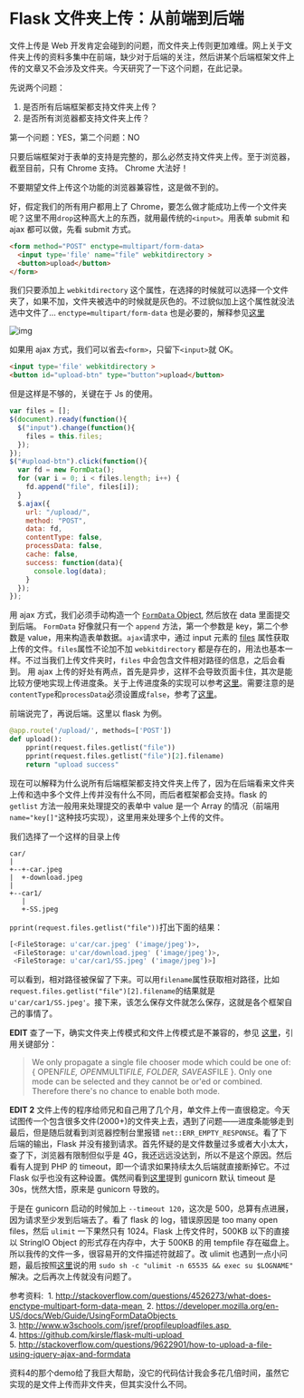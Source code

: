 # **Flask 文件夹上传：从前端到后端**

文件上传是 Web 开发肯定会碰到的问题，而文件夹上传则更加难缠。网上关于文件夹上传的资料多集中在前端，缺少对于后端的关注，然后讲某个后端框架文件上传的文章又不会涉及文件夹。今天研究了一下这个问题，在此记录。

先说两个问题：

1. 是否所有后端框架都支持文件夹上传？
2. 是否所有浏览器都支持文件夹上传？

第一个问题：YES，第二个问题：NO

只要后端框架对于表单的支持是完整的，那么必然支持文件夹上传。至于浏览器，截至目前，只有 Chrome 支持。 Chrome 大法好！

不要期望文件上传这个功能的浏览器兼容性，这是做不到的。

好，假定我们的所有用户都用上了 Chrome，要怎么做才能成功上传一个文件夹呢？这里不用`drop`这种高大上的东西，就用最传统的`<input>`。用表单 submit 和 ajax 都可以做，先看 submit 方式。

```html
<form method="POST" enctype=multipart/form-data>
  <input type='file' name="file" webkitdirectory >
  <button>upload</button>
</form>
```

我们只要添加上 `webkitdirectory` 这个属性，在选择的时候就可以选择一个文件夹了，如果不加，文件夹被选中的时候就是灰色的。不过貌似加上这个属性就没法选中文件了... `enctype=multipart/form-data` 也是必要的，解释参见[这里](http://stackoverflow.com/questions/4526273/what-does-enctype-multipart-form-data-mean)

![img](https://laike9m.com/media/content/BlogPost/images/dirup.png)

如果用 ajax 方式，我们可以省去`<form>`，只留下`<input>`就 OK。

```html
<input type='file' webkitdirectory >  
<button id="upload-btn" type="button">upload</button>  
```

但是这样是不够的，关键在于 Js 的使用。

```javascript
var files = [];
$(document).ready(function(){
  $("input").change(function(){
    files = this.files;
  });
});
$("#upload-btn").click(function(){
  var fd = new FormData();
  for (var i = 0; i < files.length; i++) {
    fd.append("file", files[i]);
  }
  $.ajax({
    url: "/upload/",
    method: "POST",
    data: fd,
    contentType: false,
    processData: false,
    cache: false,
    success: function(data){
      console.log(data);
    }
  });
});
```

用 ajax 方式，我们必须手动构造一个 [`FormData` Object](https://developer.mozilla.org/en-US/docs/Web/Guide/Using_FormData_Objects), 然后放在 data 里面提交到后端。 `FormData` 好像就只有一个 `append` 方法，第一个参数是 key，第二个参数是 value，用来构造表单数据。`ajax`请求中，通过 input 元素的 [files](http://www.w3schools.com/jsref/prop_fileupload_files.asp) 属性获取上传的文件。`files`属性不论加不加 `webkitdirectory` 都是存在的，用法也基本一样。不过当我们上传文件夹时，`files` 中会包含文件相对路径的信息，之后会看到。 
用 ajax 上传的好处有两点，首先是异步，这样不会导致页面卡住，其次是能比较方便地实现上传进度条。关于上传进度条的实现可以参考[这里](https://github.com/kirsle/flask-multi-upload)。需要注意的是`contentType`和`processData`必须设置成`false`，参考了[这里](http://stackoverflow.com/questions/9622901/how-to-upload-a-file-using-jquery-ajax-and-formdata)。

前端说完了，再说后端。这里以 flask 为例。

```python
@app.route('/upload/', methods=['POST'])
def upload():
    pprint(request.files.getlist("file"))
    pprint(request.files.getlist("file")[2].filename)
    return "upload success"
```

现在可以解释为什么说所有后端框架都支持文件夹上传了，因为在后端看来文件夹上传和选中多个文件上传并没有什么不同，而后者框架都会支持。flask 的 `getlist` 方法一般用来处理提交的表单中 value 是一个 Array 的情况（前端用`name="key[]"`这种技巧实现），这里用来处理多个上传的文件。

我们选择了一个这样的目录上传

```
car/
|
+--+-car.jpeg
|  +-download.jpeg
|
+--car1/
   |
   +-SS.jpeg
```

`pprint(request.files.getlist("file"))`打出下面的结果：

```python
[<FileStorage: u'car/car.jpeg' ('image/jpeg')>,
 <FileStorage: u'car/download.jpeg' ('image/jpeg')>,
 <FileStorage: u'car/car1/SS.jpeg' ('image/jpeg')>]
```

可以看到，相对路径被保留了下来。可以用`filename`属性获取相对路径，比如`request.files.getlist("file")[2].filename`的结果就是`u'car/car1/SS.jpeg'`。接下来，该怎么保存文件就怎么保存，这就是各个框架自己的事情了。

**EDIT** 
查了一下，确实文件夹上传模式和文件上传模式是不兼容的，参见 [这里](https://code.google.com/p/chromium/issues/detail?id=59818)，引用关键部分：

> We only propagate a single file chooser mode which could be one of: { OPEN*FILE, OPEN*MULTI*FILE, FOLDER, SAVEAS*FILE }. Only one mode can be selected and they cannot be or'ed or combined. Therefore there's no chance to enable both mode.

**EDIT 2** 
文件上传的程序给师兄和自己用了几个月，单文件上传一直很稳定。今天试图传一个包含很多文件(2000+)的文件夹上去，遇到了问题——进度条能够走到最后，但是随后就看到浏览器控制台里报错 `net::ERR_EMPTY_RESPONSE`。看了下后端的输出，Flask 并没有接到请求。首先怀疑的是文件数量过多或者大小太大，查了下，浏览器有限制但似乎是 4G，我还远远没达到，所以不是这个原因。然后看有人提到 PHP 的 timeout，即一个请求如果持续太久后端就直接断掉它。不过 Flask 似乎也没有这种设置。偶然间看到[这里](http://stackoverflow.com/questions/6816215/gunicorn-nginx-timeout-problem)提到 gunicorn 默认 timeout 是 30s，恍然大悟，原来是 gunicorn 导致的。

于是在 gunicorn 启动的时候加上 `--timeout 120`，这次是 500，总算有点进展，因为请求至少发到后端去了。看了 flask 的 log，错误原因是 too many open files，然后 `ulimit` 一下果然只有 1024。Flask 上传文件时，500KB 以下的直接以 StringIO Object 的形式存在内存中，大于 500KB 的用 tempfile 存在磁盘上。所以我传的文件一多，很容易开的文件描述符就超了。改 ulimit 也遇到一点小问题，最后按照[这里](http://stackoverflow.com/questions/17483723/command-not-found-when-using-sudo-ulimit)说的用 `sudo sh -c "ulimit -n 65535 && exec su $LOGNAME"` 解决。之后再次上传就没有问题了。

参考资料: 
1. http://stackoverflow.com/questions/4526273/what-does-enctype-multipart-form-data-mean 
2. https://developer.mozilla.org/en-US/docs/Web/Guide/UsingFormDataObjects 
3. http://www.w3schools.com/jsref/propfileuploadfiles.asp 
4. https://github.com/kirsle/flask-multi-upload 
5. http://stackoverflow.com/questions/9622901/how-to-upload-a-file-using-jquery-ajax-and-formdata

资料4的那个demo给了我巨大帮助，没它的代码估计我会多花几倍时间，虽然它实现的是文件上传而非文件夹，但其实没什么不同。
